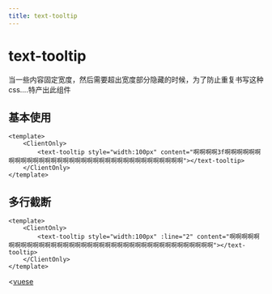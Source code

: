 ```yaml
---
title: text-tooltip
---
```

# text-tooltip

当一些内容固定宽度，然后需要超出宽度部分隐藏的时候，为了防止重复书写这种 css....特产出此组件

## 基本使用

```vue live
<template>
    <ClientOnly>
        <text-tooltip style="width:100px" content="啊啊啊啊3f啊啊啊啊啊啊啊啊啊啊啊啊啊啊啊啊啊啊啊啊啊啊啊啊啊啊啊啊啊啊啊啊啊啊啊"></text-tooltip>
    </ClientOnly>
</template>
```

## 多行截断

```vue live
<template>
    <ClientOnly>
        <text-tooltip style="width:100px" :line="2" content="啊啊啊啊啊啊啊啊啊啊啊啊啊啊啊啊啊啊啊啊啊啊啊啊啊啊啊啊啊啊啊啊啊啊啊啊啊啊啊"></text-tooltip>
    </ClientOnly>
</template>
```

<[vuese](text-tooltip/index.vue)
